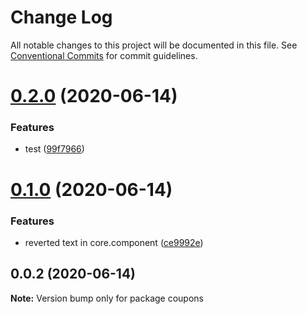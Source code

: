 # Change Log

All notable changes to this project will be documented in this file.
See [Conventional Commits](https://conventionalcommits.org) for commit guidelines.

# [0.2.0](https://github.com/kodaliasha/tillster-fe-libs/compare/coupons@0.1.0...coupons@0.2.0) (2020-06-14)


### Features

* test ([99f7966](https://github.com/kodaliasha/tillster-fe-libs/commit/99f7966e9c761cf579228350e7ccf6c30df01ffd))





# [0.1.0](https://github.com/kodaliasha/tillster-fe-libs/compare/coupons@0.0.2...coupons@0.1.0) (2020-06-14)


### Features

* reverted text in core.component ([ce9992e](https://github.com/kodaliasha/tillster-fe-libs/commit/ce9992e896e489a09e8d13ab3b2acf266c6f4064))





## 0.0.2 (2020-06-14)

**Note:** Version bump only for package coupons
